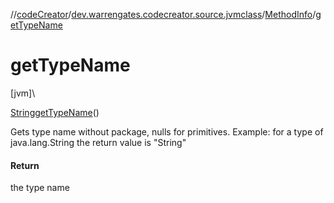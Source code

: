 //[codeCreator](../../../index.md)/[dev.warrengates.codecreator.source.jvmclass](../index.md)/[MethodInfo](index.md)/[getTypeName](get-type-name.md)

# getTypeName

[jvm]\

[String](https://docs.oracle.com/javase/8/docs/api/java/lang/String.html)[getTypeName](get-type-name.md)()

Gets type name without package, nulls for primitives. Example: for a type of java.lang.String the return value is &quot;String&quot;

#### Return

the type name
